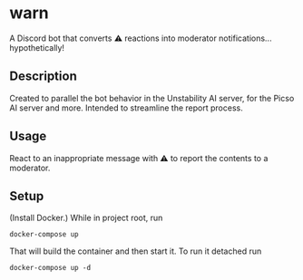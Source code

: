# warn
A Discord bot that converts :warning: reactions into moderator notifications... hypothetically!

## Description
Created to parallel the bot behavior in the Unstability AI server, for the Picso AI server and more.
Intended to streamline the report process.

## Usage
React to an inappropriate message with :warning: to report the contents to a moderator.

## Setup
(Install Docker.) While in project root, run
```
docker-compose up
```
That will build the container and then start it. To run it detached run
```
docker-compose up -d
```
